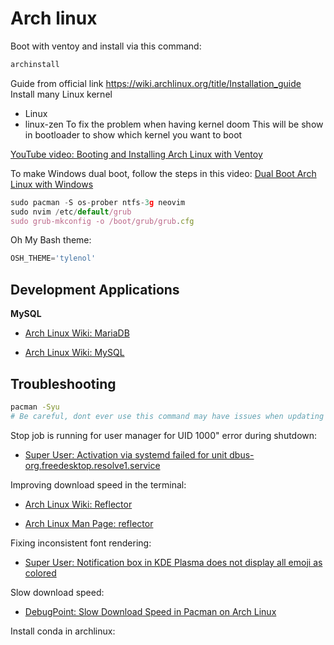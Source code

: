 # Arch linux

Boot with ventoy and install via this command:

```bash
archinstall
```
Guide from official link
https://wiki.archlinux.org/title/Installation_guide
Install many Linux kernel
- Linux
- linux-zen
To fix the problem when having kernel doom 
This will be show in bootloader to show which kernel you want to boot


[YouTube video: Booting and Installing Arch Linux with Ventoy](https://youtu.be/r5CXwtwdUmc?si=vaIT68GUpui-50ql)

To make Windows dual boot, follow the steps in this video: [Dual Boot Arch Linux with Windows](https://youtu.be/xBPn0fF8bTY?si=V4sB-JPpXsx0e90c)

```jsx
sudo pacman -S os-prober ntfs-3g neovim
sudo nvim /etc/default/grub
sudo grub-mkconfig -o /boot/grub/grub.cfg
```

Oh My Bash theme:

```jsx
OSH_THEME='tylenol'
```


## Development Applications

**MySQL**

- [Arch Linux Wiki: MariaDB](https://wiki.archlinux.org/title/MariaDB)

- [Arch Linux Wiki: MySQL](https://wiki.archlinux.org/title/MySQL)

## Troubleshooting

```bash
pacman -Syu
# Be careful, dont ever use this command may have issues when updating Nvidia drivers
```

Stop job is running for user manager for UID 1000" error during shutdown:

- [Super User: Activation via systemd failed for unit dbus-org.freedesktop.resolve1.service](https://superuser.com/questions/1427311/activation-via-systemd-failed-for-unit-dbus-org-freedesktop-resolve1-service)

Improving download speed in the terminal:

- [Arch Linux Wiki: Reflector](https://wiki.archlinux.org/title/reflector)

- [Arch Linux Man Page: reflector](https://man.archlinux.org/man/reflector.1#EXAMPLES)

Fixing inconsistent font rendering:

- [Super User: Notification box in KDE Plasma does not display all emoji as colored](https://superuser.com/questions/1800068/notification-box-in-kde-plasma-does-not-display-all-emoji-as-coloured)

Slow download speed:

- [DebugPoint: Slow Download Speed in Pacman on Arch Linux](https://www.debugpoint.com/slow-download-pacman-arch/)

Install conda in archlinux:
